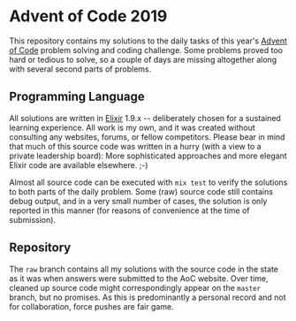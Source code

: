 Advent of Code 2019
===================

This repository contains my solutions to the daily tasks of this year's [Advent of Code](https://adventofcode.com/2019) problem solving and coding challenge.  Some problems proved too hard or tedious to solve, so a couple of days are missing altogether along with several second parts of problems.

Programming Language
--------------------
All solutions are written in [Elixir](https://elixir-lang.org/) 1.9.x -- deliberately chosen for a sustained learning experience.  All work is my own, and it was created without consulting any websites, forums, or fellow competitors.  Please bear in mind that much of this source code was written in a hurry (with a view to a private leadership board):  More sophisticated approaches and more elegant Elixir code are available elsewhere. ;-)

Almost all source code can be executed with `mix test` to verify the solutions to both parts of the daily problem.  Some (raw) source code still contains debug output, and in a very small number of cases, the solution is only reported in this manner (for reasons of convenience at the time of submission).

Repository
----------
The `raw` branch contains all my solutions with the source code in the state as it was when answers were submitted to the AoC website.  Over time, cleaned up source code might correspondingly appear on the `master` branch, but no promises.  As this is predominantly a personal record and not for collaboration, force pushes are fair game.
